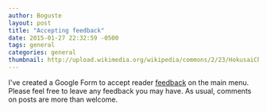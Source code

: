 ```yaml
---
author: Boguste
layout: post
title: "Accepting feedback"
date: 2015-01-27 22:32:59 -0500
tags: general
categories: general
thumbnail: http://upload.wikimedia.org/wikipedia/commons/2/23/HokusaiChushingura.jpg
---
```


I've created a Google Form to accept reader [feedback](https://docs.google.com/forms/d/1yyiiKkuDHtsHdIMDjaIBQQ8SVy-19YzSdvCzLa7jqxM/viewform) on the main menu. Please feel free to leave any feedback you may have. As usual, comments on posts are more than welcome.

